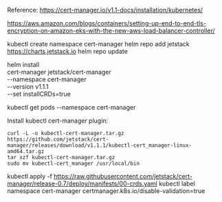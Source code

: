 
Reference: https://cert-manager.io/v1.1-docs/installation/kubernetes/

https://aws.amazon.com/blogs/containers/setting-up-end-to-end-tls-encryption-on-amazon-eks-with-the-new-aws-load-balancer-controller/

kubectl create namespace cert-manager
helm repo add jetstack https://charts.jetstack.io
helm repo update

helm install \
  cert-manager jetstack/cert-manager \
  --namespace cert-manager \
  --version v1.1.1 \
  --set installCRDs=true

  kubectl get pods --namespace cert-manager

Install kubectl cert-manager plugin:
```
curl -L -o kubectl-cert-manager.tar.gz https://github.com/jetstack/cert-manager/releases/download/v1.1.1/kubectl-cert_manager-linux-amd64.tar.gz
tar xzf kubectl-cert-manager.tar.gz
sudo mv kubectl-cert_manager /usr/local/bin
```

kubectl apply -f https://raw.githubusercontent.com/jetstack/cert-manager/release-0.7/deploy/manifests/00-crds.yaml
kubectl label namespace cert-manager certmanager.k8s.io/disable-validation=true